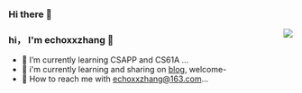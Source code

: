 ### Hi there 👋

<!--
**echoxxzhang/echoxxzhang** is a ✨ _special_ ✨ repository because its `README.md` (this file) appears on your GitHub profile.


-->

<img align="right" src="https://github-readme-stats.vercel.app/api?username=echoxxzhang&show_icons=true&icon_color=CE1D2D&text_color=718096&bg_color=ffffff&hide_title=true"/>


### hi， I'm echoxxzhang 👋

- 🌱 I’m currently learning CSAPP and CS61A ...
- 🤔 i'm currently learning and sharing on [blog](https://www.yuque.com/zehao-59ab2), welcome- 
- 💬 How to reach me with echoxxzhang@163.com...



